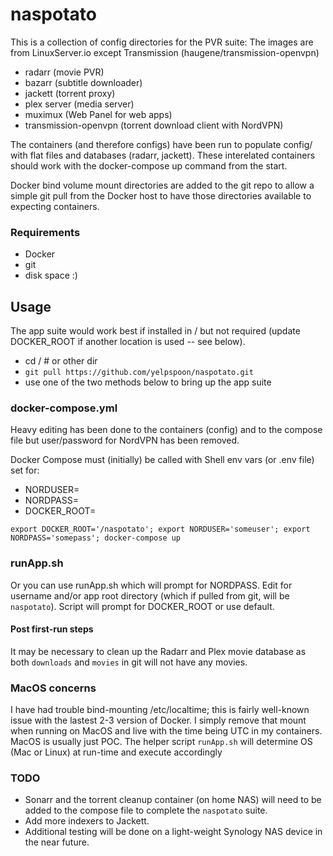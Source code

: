 # naspotato

This is a collection of config directories for the PVR suite:
The images are from LinuxServer.io except Transmission (haugene/transmission-openvpn)
 - radarr (movie PVR)
 - bazarr (subtitle downloader)
 - jackett (torrent proxy)
 - plex server (media server)
 - muximux (Web Panel for web apps)
 - transmission-openvpn (torrent download client with NordVPN)

The containers (and therefore configs) have been run to populate config/
with flat files and databases (radarr, jackett).  These interelated containers
should work with the docker-compose up command from the start.

Docker bind volume mount directories are added to the git repo to allow a simple
git pull from the Docker host to have those directories available to expecting containers.


### Requirements
 - Docker
 - git
 - disk space :)

## Usage
The app suite would work best if installed in / but not required (update DOCKER_ROOT if 
another location is used -- see below).

 - cd /  # or other dir
 - `git pull https://github.com/yelpspoon/naspotato.git`
 - use one of the two methods below to bring up the app suite

### docker-compose.yml
Heavy editing has been done to the containers (config) and to the compose file
but user/password for NordVPN has been removed.

Docker Compose must (initially) be called with Shell env vars (or .env file) set for:
 - NORDUSER=<nordVPN username>
 - NORDPASS=<nordVPN password>
 - DOCKER_ROOT=<path to some app root>

`export DOCKER_ROOT='/naspotato'; export NORDUSER='someuser'; export NORDPASS='somepass'; docker-compose up`

### runApp.sh
Or you can use runApp.sh which will prompt for NORDPASS.
Edit for username and/or app root directory (which if pulled from git, will be `naspotato`).
Script will prompt for DOCKER_ROOT or use default.

#### Post first-run steps
It may be necessary to clean up the Radarr and Plex movie database as both `downloads` and `movies` in git will not have any movies.

### MacOS concerns
I have had trouble bind-mounting /etc/localtime; this is fairly well-known issue with the lastest 2-3 version of Docker.
I simply remove that mount when running on MacOS and live with the time being UTC in my containers.  MacOS is usually just POC.
The helper script `runApp.sh` will determine OS (Mac or Linux) at run-time and execute accordingly

### TODO
 - Sonarr and the torrent cleanup container (on home NAS) will need to be added to the compose file to complete the `naspotato` suite.
 - Add more indexers to Jackett.
 - Additional testing will be done on a light-weight Synology NAS device in the near future.
